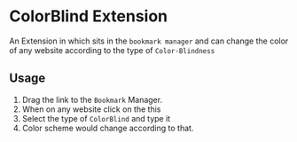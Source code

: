 # ColorBlind Extension
An Extension in which sits in the `bookmark manager` and can change the color of any website according to the type of `Color-Blindness`

## Usage
1. Drag the link to the `Bookmark` Manager.
2. When on any website click on the this
3. Select the type of `ColorBlind` and type it
4. Color scheme would change according to that. 
